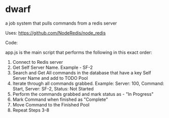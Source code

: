 # dwarf
a job system that pulls commands from a redis server

Uses: https://github.com/NodeRedis/node_redis


Code: 

app.js is the main script that performs the following in this exact order: 

1. Connect to Redis server
2. Get Self Server Name. Example - SF-2
3. Search and Get All commands in the database that have a key Self Server Name and add to TODO Pool
4. Iterate through all commands grabbed. Example: Server: 100, Command: Start, Server: SF-2, Status: Not Started
5. Perform the commands grabbed and mark status as - "In Progress"
6. Mark Command when finished as "Complete"
7. Move Command to the Finished Pool
8. Repeat Steps 3-8
